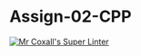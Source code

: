 # Assign-02-CPP
[![Mr Coxall's Super Linter](https://github.com/ICS3U-Programming-Patrice-P/Assign-02-CPP/workflows/Mr%20Coxall's%20Super%20Linter/badge.svg)](https://github.com/ICS3U-Programming-Patrice-P/Assign-02-CPP/actions/)
